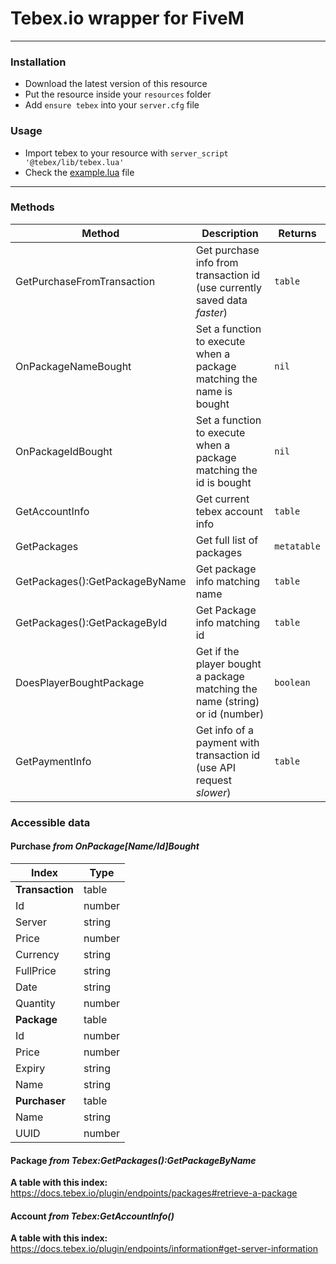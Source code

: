 # Tebex.io wrapper for FiveM
---

### Installation
- Download the latest version of this resource
- Put the resource inside your `resources` folder
- Add `ensure tebex` into your `server.cfg` file

### Usage
- Import tebex to your resource with `server_script '@tebex/lib/tebex.lua'`
- Check the [example.lua](tebex/example.lua) file
---

### Methods
| Method | Description | Returns |
|--------|-------------|---------|
| GetPurchaseFromTransaction | Get purchase info from transaction id (use currently saved data *faster*) | `table` |
| OnPackageNameBought | Set a function to execute when a package matching the name is bought | `nil` |
| OnPackageIdBought | Set a function to execute when a package matching the id is bought | `nil` |
| GetAccountInfo | Get current tebex account info | `table` |
| GetPackages | Get full list of packages | `metatable` |
| GetPackages():GetPackageByName | Get package info matching name | `table` |
| GetPackages():GetPackageById | Get Package info matching id | `table` |
| DoesPlayerBoughtPackage | Get if the player bought a package matching the name (string) or id (number) | `boolean` |
| GetPaymentInfo | Get info of a payment with transaction id (use API request *slower*) | `table` |

### Accessible data
#### Purchase *from OnPackage[Name/Id]Bought*
| Index | Type |
|-------|------|
| **Transaction** | table |
| Id | number |
| Server | string |
| Price | number |
| Currency | string |
| FullPrice | string |
| Date | string |
| Quantity | number |
| **Package** | table |
| Id | number |
| Price | number |
| Expiry | string |
| Name | string |
| **Purchaser** | table |
| Name | string |
| UUID | number |

#### Package *from Tebex:GetPackages():GetPackageByName*
**A table with this index:** https://docs.tebex.io/plugin/endpoints/packages#retrieve-a-package

#### Account *from Tebex:GetAccountInfo()*
**A table with this index:** https://docs.tebex.io/plugin/endpoints/information#get-server-information
